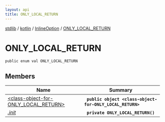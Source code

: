 ```yaml
---
layout: api
title: ONLY_LOCAL_RETURN
---
```

[stdlib](../../../index.md) / [kotlin](../../index.md) / [InlineOption](../index.md) / [ONLY_LOCAL_RETURN](index.md)

# ONLY_LOCAL_RETURN

```
public enum val ONLY_LOCAL_RETURN
```

## Members

| Name | Summary |
|------|---------|
|[&lt;class-object-for-ONLY_LOCAL_RETURN&gt;](_class-object-for-ONLY_LOCAL_RETURN_/index.md)|&nbsp;&nbsp;**`public object <class-object-for-ONLY_LOCAL_RETURN>`**<br>|
|[*.init*](_init_.md)|&nbsp;&nbsp;**`private ONLY_LOCAL_RETURN()`**<br>|
